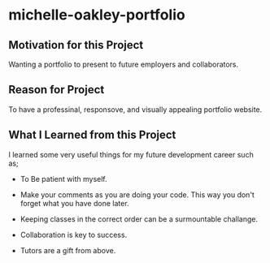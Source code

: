 # michelle-oakley-portfolio

## Motivation for this Project

Wanting a portfolio to present to future employers and collaborators.

## Reason for Project

To have a professinal, responsove, and visually appealing portfolio website. 

## What I Learned from this Project

I learned some very useful things for my future development career such as;

   *  To Be patient with myself.

   *  Make your comments as you are doing your code. This way you don't forget what you have done later.

   *  Keeping classes in the correct order can be a surmountable challange.

   *  Collaboration is key to success. 

   *  Tutors are a gift from above. 
